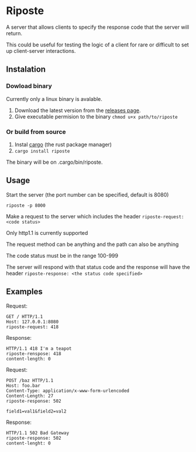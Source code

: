 # Riposte

A server that allows clients to specify the response code that the server will return.

This could be useful for testing the logic of a client for rare or difficult to set up client-server interactions.

## Instalation

### Dowload binary

Currently only a linux binary is avalable.

1. Download the latest version from the [releases page](https://github.com/tomascarreira/risposte/releases).
2. Give executable permision to the binary `chmod u+x path/to/riposte`

### Or build from source

1. Instal [cargo](https://doc.rust-lang.org/cargo/getting-started/installation.html) (the rust package manager)
2. `cargo install riposte`

The binary will be on .cargo/bin/riposte.

## Usage

Start the server (the port number can be specified, default is 8080)

    riposte -p 8000

Make a request to the server which includes the header `riposte-request: <code status>`

Only http1.1 is currently supported

The request method can be anything and the path can also be anything 

The code status must be in the range 100-999

The server will respond with that status code and the response will have the header `riposte-response: <the status code specified>`

## Examples

Request:

    GET / HTTP/1.1
    Host: 127.0.0.1:8080
    riposte-request: 418

Response:

    HTTP/1.1 418 I'm a teapot
    riposte-renspose: 418
    content-length: 0

Request:

    POST /baz HTTP/1.1
    Host: foo.bar
    Content-Type: application/x-www-form-urlencoded
    Content-Length: 27
    riposte-response: 502

    field1=val1&field2=val2

Response:

    HTTP/1.1 502 Bad Gateway
    riposte-response: 502
    content-lenght: 0

